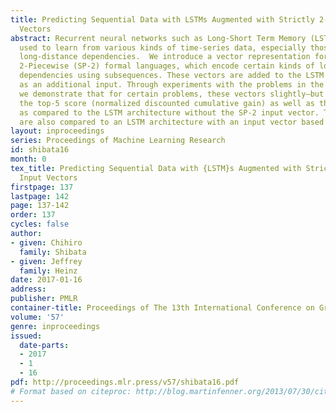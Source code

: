 ```yaml
---
title: Predicting Sequential Data with LSTMs Augmented with Strictly 2-Piecewise Input
  Vectors
abstract: Recurrent neural networks such as Long-Short Term Memory (LSTM) are often
  used to learn from various kinds of time-series data, especially those that involved
  long-distance dependencies.  We introduce a vector representation for the Strictly
  2-Piecewise (SP-2) formal languages, which encode certain kinds of long-distance
  dependencies using subsequences. These vectors are added to the LSTM architecture
  as an additional input. Through experiments with the problems in the SPiCe dataset,
  we demonstrate that for certain problems, these vectors slightly—but significantly—improve
  the top-5 score (normalized discounted cumulative gain) as well as the accuracy
  as compared to the LSTM architecture without the SP-2 input vector. These results
  are also compared to an LSTM architecture with an input vector based on bigrams.
layout: inproceedings
series: Proceedings of Machine Learning Research
id: shibata16
month: 0
tex_title: Predicting Sequential Data with {LSTM}s Augmented with Strictly 2-Piecewise
  Input Vectors
firstpage: 137
lastpage: 142
page: 137-142
order: 137
cycles: false
author:
- given: Chihiro
  family: Shibata
- given: Jeffrey
  family: Heinz
date: 2017-01-16
address: 
publisher: PMLR
container-title: Proceedings of The 13th International Conference on Grammatical Inference
volume: '57'
genre: inproceedings
issued:
  date-parts:
  - 2017
  - 1
  - 16
pdf: http://proceedings.mlr.press/v57/shibata16.pdf
# Format based on citeproc: http://blog.martinfenner.org/2013/07/30/citeproc-yaml-for-bibliographies/
---
```

